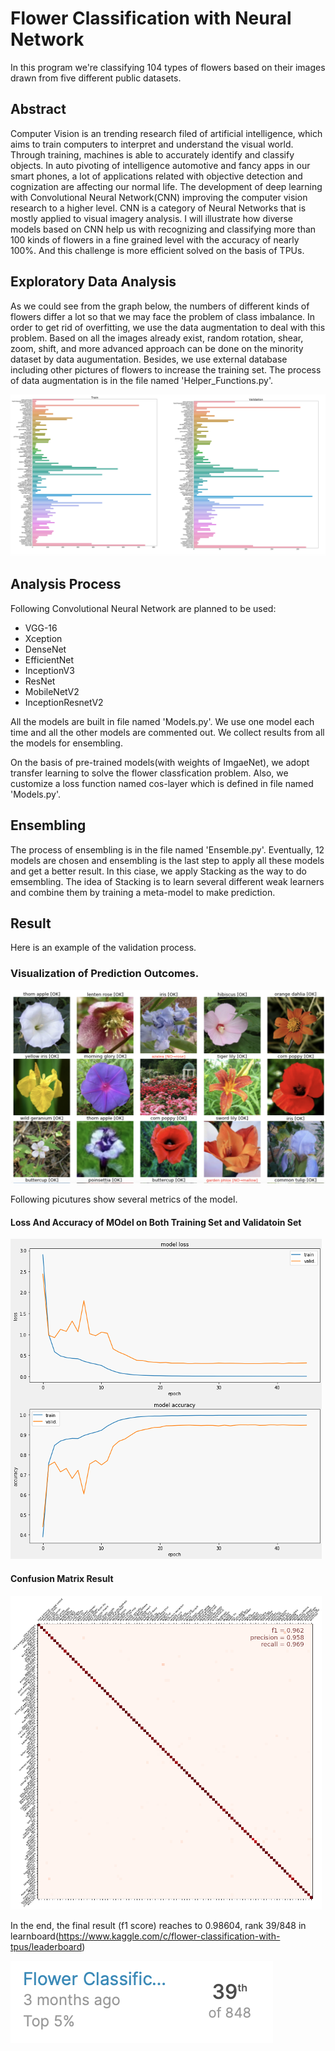 # Flower Classification with Neural Network

In this program we're classifying 104 types of flowers based on their images drawn from five different public datasets.

## Abstract

Computer Vision is an trending research filed of artificial intelligence, which aims to train computers to interpret and understand the visual world. Through training, machines is able to accurately identify and classify objects. In auto pivoting of intelligence automotive and fancy apps in our smart phones, a lot of applications related with objective detection and cognization are affecting our normal life.  The development of deep learning with Convolutional Neural Network(CNN) improving the computer vision research to a higher level. CNN is a category of Neural Networks that is mostly applied to visual imagery analysis. I will illustrate how diverse models based on CNN help us with recognizing and classifying more than 100 kinds of flowers in a fine grained level with the accuracy of nearly 100%. And this challenge is more efficient solved on the basis of TPUs.

## Exploratory Data Analysis

As we could see from the graph below, the numbers of different kinds of flowers differ a lot so that we may face the problem of class imbalance. In order to get rid of overfitting, we use the data augmentation to deal with this problem. Based on all the images already exist, random rotation, shear, zoom, shift, and more advanced approach can be done on the minority dataset by data augumentation. Besides, we use external database including other pictures of flowers to increase the training set. The process of data augmentation is in the file named 'Helper_Functions.py'.

![alt](https://github.com/kratoszwb/Flower-Classification-on-TPUs/blob/master/image/EDA_BarChart.png)

## Analysis Process

Following Convolutional Neural Network are planned to be used:

-	VGG-16
-	Xception
-	DenseNet
-	EfficientNet
-	InceptionV3
-	ResNet
-	MobileNetV2
-	InceptionResnetV2

All the models are built in file named 'Models.py'. We use one model each time and all the other models are commented out. We collect results from
all the models for ensembling.

On the basis of pre-trained models(with weights of ImgaeNet), we adopt transfer learning to solve the flower classfication problem. Also, we customize a loss function named cos-layer which is defined in file named 'Models.py'.

## Ensembling

The process of ensembling is in the file named 'Ensemble.py'. Eventually, 12 models are chosen and ensembling is the last step to apply all these models and get a better result. In this ciase, we apply Stacking as the way to do emsembling. The idea of Stacking is to learn several different weak learners and combine them by training a meta-model to make prediction.

## Result

Here is an example of the validation process.

### Visualization of Prediction Outcomes.
![alt](https://github.com/kratoszwb/Flower-Classification-on-TPUs/blob/master/image/Validation.png)

Following picutures show several metrics of the model.

#### Loss And Accuracy of MOdel on Both Training Set and Validatoin Set
![alt](https://github.com/kratoszwb/Flower-Classification-on-TPUs/blob/master/image/Loss_Accuracy.png)

#### Confusion Matrix Result
![alt](https://github.com/kratoszwb/Flower-Classification-on-TPUs/blob/master/image/Confusion_Matrix.png)

In the end, the final result (f1 score) reaches to 0.98604, rank 39/848 in learnboard(https://www.kaggle.com/c/flower-classification-with-tpus/leaderboard)

![alt](https://github.com/kratoszwb/Flower-Classification-on-TPUs/blob/master/image/Result.png)
